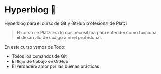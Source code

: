 # Hyperblog 💚
Hyperblog para el curso de Git y GitHub profesional de Platzi
>El curso de Platzi era lo que necesitaba para entender como funciona el desarrollo de código a nivel profesional. 

En este curso vemos de Todo:
- Todos los comandos de Git
- El flujo de trabajo en GitHub
- El verdadero amor por las buenas prácticas 